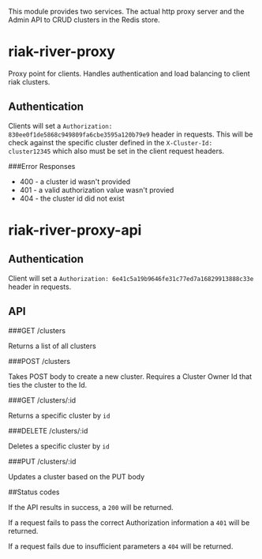 This module provides two services. The actual http proxy server and the
Admin API to CRUD clusters in the Redis store.

riak-river-proxy
================

Proxy point for clients. Handles authentication and load balancing to client riak clusters.

Authentication
--------------

Clients will set a `Authorization: 830ee0f1de5868c949809fa6cbe3595a120b79e9`
header in requests. This will be check against the specific cluster
defined in the `X-Cluster-Id: cluster12345` which also must be set in
the client request headers.

###Error Responses

* 400 - a cluster id wasn't provided
* 401 - a valid authorization value wasn't provied
* 404 - the cluster id did not exist

riak-river-proxy-api
====================

Authentication
--------------
Client will set a `Authorization: 6e41c5a19b9646fe31c77ed7a16829913888c33e` header
in requests.

API
---

###GET /clusters

Returns a list of all clusters

###POST /clusters

Takes POST body to create a new cluster. Requires a Cluster Owner Id
that ties the cluster to the Id.

###GET /clusters/:id

Returns a specific cluster by `id`

###DELETE /clusters/:id

Deletes a specific cluster by `id`

###PUT /clusters/:id

Updates a cluster based on the PUT body


##Status codes

If the API results in success, a `200` will be returned.

If a request fails to pass the correct Authorization information a `401`
will be returned.

If a request fails due to insufficient parameters a `404` will be
returned.

